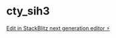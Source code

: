 # cty_sih3

[Edit in StackBlitz next generation editor ⚡️](https://stackblitz.com/~/github.com/widoyo/cty_sih3)
